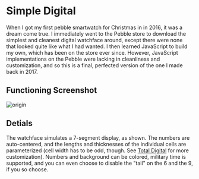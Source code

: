 # Simple Digital
When I got my first pebble smartwatch for Christmas in in 2016, it was a dream come true. I immediately went to the Pebble store to download the simplest and cleanest digital watchface around, except there were none that looked quite like what I had wanted. I then learned JavaScript to build my own, which has been on the store ever since. However, JavaScript implementations on the Pebble were lacking in cleanliness and customization, and so this is a final, perfected version of the one I made back in 2017.

## Functioning Screenshot
![origin](https://github.com/user-attachments/assets/00fd1429-fae9-4c04-a079-1514f83c583d)

## Detials
The watchface simulates a 7-segment display, as shown. The numbers are auto-centered, and the lengths and thicknesses of the individual cells are parameterized (cell width has to be odd, though. See [Total Digital](https://github.com/steel-wing/total-digital) for more customization). Numbers and background can be colored, military time is supported, and you can even choose to disable the "tail" on the 6 and the 9, if you so choose.
